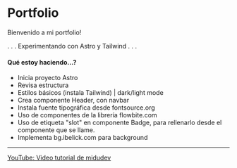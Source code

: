 # Portfolio

Bienvenido a mi portfolio!

. . . Experimentando con Astro y Tailwind . . .

#### Qué estoy haciendo...?

- Inicia proyecto Astro
- Revisa estructura
- Estilos básicos (instala Tailwind) | dark/light mode
- Crea componente Header, con navbar
- Instala fuente tipográfica desde fontsource.org
- Uso de componentes de la librería flowbite.com
- Uso de etiqueta "slot" en componente Badge, para rellenarlo desde el componente que se llame.
- Implementa bg.ibelick.com para background


____________________________

[YouTube: Video tutorial de midudev](
https://youtu.be/HEMvsJTBweY?si=taXuEovxSKjyL3lD)